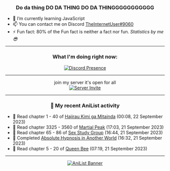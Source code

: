 <div align="center">

### Do da thing DO DA THING DO DA THINGGGGGGGGGGG
</div>

- 🌱 I’m currently learning JavaScript
- 📫 You can contact me on Discord [TheInternetUser#9060](https://discord.com/users/534117072796385300)
- ⚡ Fun fact: 80% of the Fun fact is neither a fact nor fun. _Statistics by me 😎_
<hr>

<div align="center">

### What I'm doing right now:
[![Discord Presence](https://lanyard.cnrad.dev/api/534117072796385300)](https://discord.com/users/534117072796385300)
<hr>

join my server it's open for all <br>
[![Server Invite](https://invidget.switchblade.xyz/bfYgVHxrSs)](https://discord.gg/bfYgVHxrSs)

<hr>
  
### 🌸 My recent AniList activity

</div>

<!-- ANILIST_ACTIVITY:start -->

-   📖 Read chapter 1 - 40 of [Hajirau Kimi ga Mitainda](https://anilist.co/manga/129225) (00:08, 22 September 2023)
-   📖 Read chapter 3325 - 3560 of [Martial Peak](https://anilist.co/manga/104494) (17:03, 21 September 2023)
-   📖 Read chapter 65 - 86 of [Sex Study Group](https://anilist.co/manga/145493) (16:44, 21 September 2023)
-   📖 Completed [Absolute Hypnosis in Another World](https://anilist.co/manga/145575) (16:32, 21 September 2023)
-   📖 Read chapter 5 - 20 of [Queen Bee](https://anilist.co/manga/114832) (07:19, 21 September 2023)

<!-- ANILIST_ACTIVITY:end -->
<hr>

<div align="center">

[![AniList Banner](https://img.anili.st/User/929966)](https://anilist.co/user/TheInternetUser)

<!-- ![Profile views](https://gpvc.arturio.dev/TheInternetUse7) Since 2023-01-09 -->
<br>


</div>
